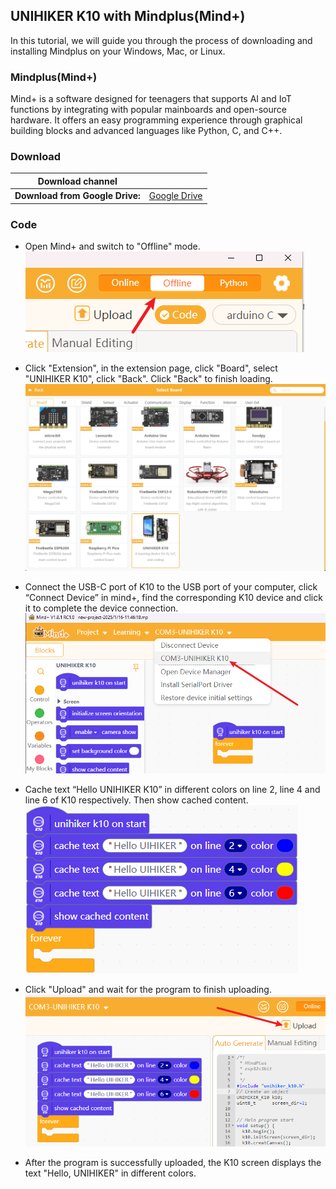 ## **UNIHIKER K10 with Mindplus(Mind+)**
In this tutorial, we will guide you through the process of downloading and installing Mindplus on your Windows, Mac, or Linux.

### **Mindplus(Mind+)**
Mind+ is a software designed for teenagers that supports AI and IoT functions by integrating with popular mainboards and open-source hardware. It offers an easy programming experience through graphical building blocks and advanced languages like Python, C, and C++.

### **Download**
| **Download channel** |  |
| --- | --- |
| **Download from Google Drive:** | [Google Drive](https://drive.google.com/file/d/1WAOHVI7O-FOut98sRzbNyuq7DNtMT5Vo/view?usp=sharing) |

### **Code**
- Open Mind+ and switch to "Offline" mode.
![image.png](img/gettingstarted_mindplus/Mindplus1.png)
- Click "Extension", in the extension page, click "Board", select "UNIHIKER K10", click "Back". Click "Back" to finish loading.
![image.png](img/gettingstarted_mindplus/Mindplus2.png)

- Connect the USB-C port of K10 to the USB port of your computer, click “Connect Device” in mind+, find the corresponding K10 device and click it to complete the device connection.
![image.png](img/gettingstarted_mindplus/Mindplus3.png)

- Cache text “Hello UNIHIKER K10” in different colors on line 2, line 4 and line 6 of K10 respectively. Then show cached content.
![image.png](img/gettingstarted_mindplus/Mindplus4.png)

- Click "Upload" and wait for the program to finish uploading.
![image.png](img/gettingstarted_mindplus/Mindplus5.png)

- After the program is successfully uploaded, the K10 screen displays the text "Hello, UNIHIKER" in different colors.


